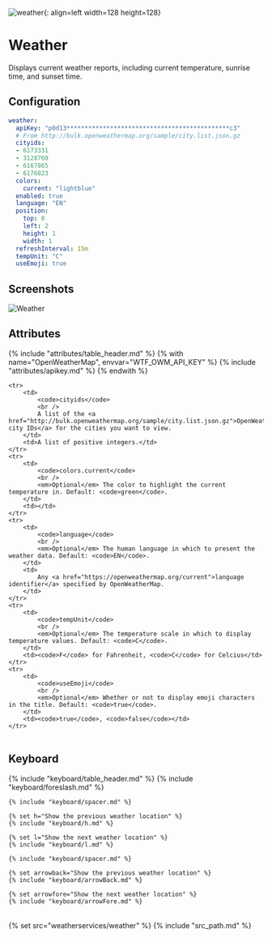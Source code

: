 ![weather](/assets/services/weather.jpg){: align=left width=128 height=128}

# Weather

Displays current weather reports, including current temperature, sunrise time, and sunset time.

## Configuration

```yaml
weather:
  apiKey: "p0d13*********************************************c3"
  # From http://bulk.openweathermap.org/sample/city.list.json.gz
  cityids:
  - 6173331
  - 3128760
  - 6167865
  - 6176823
  colors:
    current: "lightblue"
  enabled: true
  language: "EN"
  position:
    top: 0
    left: 2
    height: 1
    width: 1
  refreshInterval: 15m
  tempUnit: "C"
  useEmoji: true
```

## Screenshots

![Weather](/assets/modules/weather.png)

## Attributes

<table>
  {% include "attributes/table_header.md" %}

  <tbody>
    {% with name="OpenWeatherMap", envvar="WTF_OWM_API_KEY" %}
        {% include "attributes/apikey.md" %}
    {% endwith %}

    <tr>
        <td>
            <code>cityids</code>
            <br />
            A list of the <a href="http://bulk.openweathermap.org/sample/city.list.json.gz">OpenWeatherMap city IDs</a> for the cities you want to view.
        </td>
        <td>A list of positive integers.</td>
    </tr>
    <tr>
        <td>
            <code>colors.current</code>
            <br />
            <em>Optional</em> The color to highlight the current temperature in. Default: <code>green</code>.
        </td>
        <td></td>
    </tr>
    <tr>
        <td>
            <code>language</code>
            <br />
            <em>Optional</em> The human language in which to present the weather data. Default: <code>EN</code>.
        </td> 
        <td>
            Any <a href="https://openweathermap.org/current">language identifier</a> specified by OpenWeatherMap.
        </td>
    </tr>
    <tr>
        <td>
            <code>tempUnit</code>
            <br />
            <em>Optional</em> The temperature scale in which to display temperature values. Default: <code>C</code>.
        </td>
        <td><code>F</code> for Fahrenheit, <code>C</code> for Celcius</td>
    </tr>
    <tr>
        <td>
            <code>useEmoji</code>
            <br />
            <em>Optional</em> Whether or not to display emoji characters in the title. Default: <code>true</code>.
        </td>
        <td><code>true</code>, <code>false</code></td>
    </tr>
  </tbody>
</table>

## Keyboard

<table>
  {% include "keyboard/table_header.md" %}

  <tbody>
    {% include "keyboard/foreslash.md" %}

    {% include "keyboard/spacer.md" %}

    {% set h="Show the previous weather location" %}
    {% include "keyboard/h.md" %}

    {% set l="Show the next weather location" %}
    {% include "keyboard/l.md" %}

    {% include "keyboard/spacer.md" %}

    {% set arrowback="Show the previous weather location" %}
    {% include "keyboard/arrowBack.md" %}

    {% set arrowfore="Show the next weather location" %}
    {% include "keyboard/arrowFore.md" %}
  </tbody>
</table>

{% set src="weatherservices/weather" %}
{% include "src_path.md" %}

